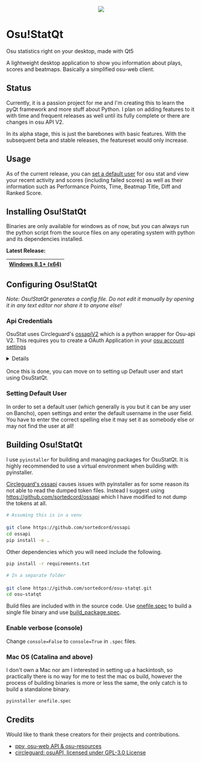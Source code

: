 <!-- Logo -->

<p align="center">
  <img width="500px" src="Assets/Logo/logo1x.png">
</p>

# Osu!StatQt

Osu statistics right on your desktop, made with Qt5

A lightweight desktop application to show you information about plays, scores and beatmaps. Basically a simplified osu-web client.

## Status

Currently, it is a passion project for me and I'm creating this to learn the pyQt framework and more stuff about Python. I plan on adding features to it with time and frequent releases as well until its fully complete or there are changes in osu API V2.

In its alpha stage, this is just the barebones with basic features. With the subsequent beta and stable releases, the featureset would only increase.

## Usage

As of the current release, you can [set a default user](#setting-default-user) for osu stat and view your recent activity and scores (including failed scores) as well as their information such as Performance Points, Time, Beatmap Title, Diff and Ranked Score.

## Installing Osu!StatQt

Binaries are only available for windows as of now, but you can always run the python script from the source files on any operating system with python and its dependencies installed.

**Latest Release:**

| [Windows 8.1+ (x64)](https://github.com/sortedcord/osu-statqt/releases) | 
| ------------- |

## Configuring Osu!StatQt

<i>Note: Osu!StatQt generates a config file. Do not edit it manually by opening it in any text editor nor share it to anyone else!</i>

### Api Credentials

OsuStat uses Circleguard's [ossapiV2](https://github.com/circleguard/ossapi) which is a python wrapper for Osu-api V2. This requires you to create a OAuth Application in your [osu account settings](https://osu.ppy.sh/home/account/edit)

<summary>
<details>
Open OsuStatQt and go to <b> Preferences > Settings </b> and then click on `Get Credentials` Button.


You would have to login in case you are not already logged in then go to the account setting page. There you would need to scroll all the way down to the OAuth Section and click on new OAuth Application.

![](docs/Images/img1.png)

In the popup, set the application name as anything you want and for the redirect url, set it as `https://127.0.0.1:727`.


![](docs/Images/img2.png)

<i>You may need to change `727` to something else if you already have some process using that port.</i>

Entering the details will give you <b>Client ID</b> and <b>Client Secret</b>. Copy them to the OsuStatQt settings page (Make sure there are no spaces in either of the fields) and click `Verify`.

![](docs/Images/3.png)

If you entered the credentials properly, then you will get a message telling you so. 

![](docs/Images/img4.png)

</details>
</summary>
<br>
Once this is done, you can move on to setting up Default user and start using OsuStatQt.
<br>

### Setting Default User

In order to set a default user (which generally is you but it can be any user on Bancho), open settings and enter the default username in the user field. You have to enter the correct spelling else it may set it as somebody else or may not find the user at all!

## Building Osu!StatQt

I use `pyinstaller` for building and managing packages for OsuStatQt. It is highly recommended to use a virtual environment when building with pyinstaller.

[Circleguard's ossapi](https://github.com/circleguard/ossapi) causes issues with pyinstaller as for some reason its not able to read the dumped token files. Instead I suggest using https://github.com/sortedcord/ossapi which I have modified to not dump the tokens at all.


``` bash
# Assuming this is in a venv

git clone https://github.com/sortedcord/ossapi
cd ossapi
pip install -e .
```

Other dependencies which you will need include the following.

``` bash
pip install -r requirements.txt
```

``` bash
# In a separate folder

git clone https://github.com/sortedcord/osu-statqt.git
cd osu-statqt
```

Build files are included with in the source code. Use [onefile.spec](onefile.spec) to build a single file binary and use [build_package.spec](build_package.spec).

### Enable verbose (console)

Change `console=False` to `console=True` in `.spec` files.

### Mac OS (Catalina and above)

I don't own a Mac nor am I interested in setting up a hackintosh, so practically there is no way for me to test the mac os build, however the process of building binaries is more or less the same, the only catch is to build a standalone binary.

```bash
pyinstaller onefile.spec
```

## Credits

Would like to thank these creators for their projects and contributions.

- [ppy, osu-web API & osu-resources](https://github.com/peppy)
- [circleguard: osuAPI, licensed under GPL-3.0 License](https://github.com/circleguard/ossapi)
